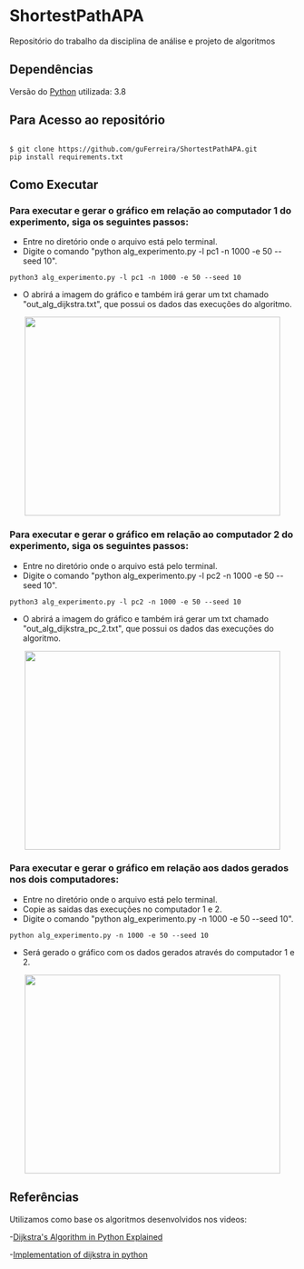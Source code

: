 # ShortestPathAPA
Repositório do trabalho da disciplina de análise e projeto de algoritmos


## Dependências
Versão do [Python](https://www.python.org/downloads/) utilizada: 3.8

## Para Acesso ao repositório

```

$ git clone https://github.com/guFerreira/ShortestPathAPA.git
pip install requirements.txt

```

## Como Executar

### Para executar e gerar o gráfico em relação ao computador 1 do experimento, siga os seguintes passos:

- Entre no diretório onde o arquivo está pelo terminal.
- Digite o comando "python alg_experimento.py -l pc1 -n 1000 -e 50 --seed 10".

```
python3 alg_experimento.py -l pc1 -n 1000 -e 50 --seed 10

```

- O abrirá a imagem do gráfico e também irá gerar um txt chamado "out_alg_dijkstra.txt", que possui os dados das execuções do algoritmo.

<p align="center">
  <img src="https://github.com/guFerreira/ShortestPathAPA/blob/master/Gr%C3%A1ficosGerados/experimentopc1-n1000.png" height = 350 width=450 />
</p>

### Para executar e gerar o gráfico em relação ao computador 2 do experimento, siga os seguintes passos:

- Entre no diretório onde o arquivo está pelo terminal.
- Digite o comando "python alg_experimento.py -l pc2 -n 1000 -e 50 --seed 10".

```
python3 alg_experimento.py -l pc2 -n 1000 -e 50 --seed 10

```

- O abrirá a imagem do gráfico e também irá gerar um txt chamado "out_alg_dijkstra_pc_2.txt", que possui os dados das execuções do algoritmo.

<p align="center">
  <img src="https://github.com/guFerreira/ShortestPathAPA/blob/master/Gr%C3%A1ficosGerados/experimentopc2-n1000.png"  height = 350 width=450 />
</p>

### Para executar e gerar o gráfico em relação aos dados gerados nos dois computadores:

- Entre no diretório onde o arquivo está pelo terminal.
- Copie as saidas das execuções no computador 1 e 2.
- Digite o comando "python alg_experimento.py -n 1000 -e 50 --seed 10".

```
python alg_experimento.py -n 1000 -e 50 --seed 10

```

- Será gerado o gráfico com os dados gerados através do computador 1 e 2.
<p align="center">
  <img src="https://github.com/guFerreira/ShortestPathAPA/blob/master/Gr%C3%A1ficosGerados/experimento-n1000.png"  height = 350 width=450 />
</p>

## Referências
Utilizamos como base os algoritmos desenvolvidos nos videos:

-[Dijkstra's Algorithm in Python Explained](https://www.youtube.com/watch?v=Ub4-nG09PFw&ab_channel=AmitabhaDey)

-[Implementation of dijkstra in python](https://www.youtube.com/watch?v=IG1QioWSXRI&ab_channel=IanSullivan)
